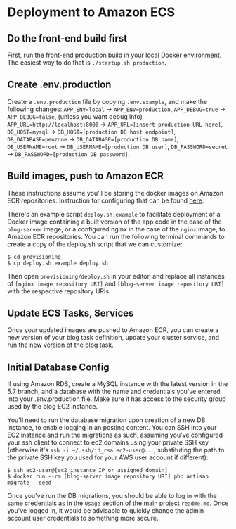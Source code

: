# Deployment to Amazon ECS

## Do the front-end build first
First, run the front-end production build in your local Docker environment. The
easiest way to do that is `./startup.sh production`.


## Create .env.production
Create a `.env.production` file by copying `.env.example`, and make the
following changes:
`APP_ENV=local` -> `APP_ENV=production`,
`APP_DEBUG=true` -> `APP_DEBUG=false`, (unless you want debug info)
`APP_URL=http://localhost:8000` -> `APP_URL=[insert production URL here]`,
`DB_HOST=mysql` -> `DB_HOST=[production DB host endpoint]`,
`DB_DATABASE=penzone` -> `DB_DATABASE=[production DB name]`,
`DB_USERNAME=root` -> `DB_USERNAME=[production DB user]`,
`DB_PASSWORD=secret` -> `DB_PASSWORD=[production DB password]`.


## Build images, push to Amazon ECR
These instructions assume you'll be storing the docker images on Amazon ECR
repositories. Instruction for configuring that can be found [here](https://docs.aws.amazon.com/AmazonECR/latest/userguide/docker-basics.html#use-ecr).

There's an example script `deploy.sh.example` to facilitate deployment of a
Docker image containing a built version of the app code in the case of the
`blog-server` image, or a configured nginx in the case of the `nginx` image,
to Amazon ECR repositories. You can run the following terminal commands to
create a copy of the deploy.sh script that we can customize:
```
$ cd provisioning
$ cp deploy.sh.example deploy.sh
```
Then open `provisioning/deploy.sh` in your editor, and replace all instances of
`[nginx image repository URI]` and `[blog-server image repository URI]` with the
respective repository URIs.


## Update ECS Tasks, Services
Once your updated images are pushed to Amazon ECR, you can create a new version
of your blog task definition, update your cluster service, and run the new
version of the blog task.


## Initial Database Config
If using Amazon RDS, create a MySQL instance with the latest version in the 5.7
branch, and a database with the name and credentials you've entered into your
.env.production file. Make sure it has access to the security group used by the
blog EC2 instance.

You'll need to run the database migration upon creation of a new DB instance, to
enable logging in an posting content. You can SSH into your EC2 instance and run
the migrations as such, assuming you've configured your ssh client to connect to
ec2 domains using your private SSH key (otherwise it's
`ssh -i ~/.ssh/id_rsa ec2-user@...`, substituting the path to the private SSH
key you used for your AWS user account if different):
```
$ ssh ec2-user@[ec2 instance IP or assigned domain]
$ docker run --rm [blog-server image repository URI] php artisan migrate --seed
```
Once you've run the DB migrations, you should be able to log in with the same
credentials as in the `Usage` section of the main project `readme.md`. Once
you've logged in, it would be advisable to quickly change the admin account user
credentials to something more secure.
